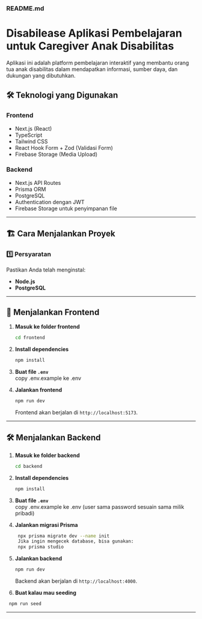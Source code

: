 ### **README.md**  

# Disabilease Aplikasi Pembelajaran untuk Caregiver Anak Disabilitas  

Aplikasi ini adalah platform pembelajaran interaktif yang membantu orang tua anak disabilitas dalam mendapatkan informasi, sumber daya, dan dukungan yang dibutuhkan.


## 🛠️ Teknologi yang Digunakan  
### **Frontend**  
- Next.js (React)  
- TypeScript  
- Tailwind CSS  
- React Hook Form + Zod (Validasi Form)  
- Firebase Storage (Media Upload)  

### **Backend**  
- Next.js API Routes  
- Prisma ORM  
- PostgreSQL  
- Authentication dengan JWT  
- Firebase Storage untuk penyimpanan file  

---

## 🏗️ Cara Menjalankan Proyek  

### **1️⃣ Persyaratan**  
Pastikan Anda telah menginstal:  
- **Node.js** 
- **PostgreSQL**  
---

## 🚀 Menjalankan **Frontend**  

1. **Masuk ke folder frontend**  
   ```sh
   cd frontend
   ```

2. **Install dependencies**  
   ```sh
   npm install
   ```

3. **Buat file `.env`**  
  copy .env.example ke .env
 
4. **Jalankan frontend**  
   ```sh
   npm run dev
   ```
   Frontend akan berjalan di `http://localhost:5173`.

---

## 🛠️ Menjalankan **Backend**  

1. **Masuk ke folder backend**  
   ```sh
   cd backend
   ```

2. **Install dependencies**  
   ```sh
   npm install
   ```

3. **Buat file `.env`**  
  copy .env.example ke .env (user sama password sesuain sama milik pribadi)

4. **Jalankan migrasi Prisma**
    ```sh
     npx prisma migrate dev --name init
     Jika ingin mengecek database, bisa gunakan:
     npx prisma studio
   ```

5. **Jalankan backend**  
   ```sh
   npm run dev
   ```
   Backend akan berjalan di `http://localhost:4000`.

6. **Buat kalau mau seeding**
  ```sh
   npm run seed
   ```


---

